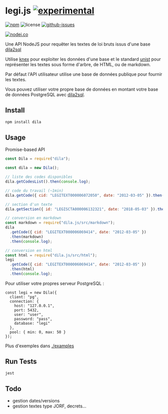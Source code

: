 # legi.js [![experimental](http://badges.github.io/stability-badges/dist/experimental.svg)](http://github.com/badges/stability-badges)

[![npm](https://img.shields.io/npm/v/legi.svg)](https://www.npmjs.com/package/dila)
![license](https://img.shields.io/npm/l/dila.svg)
[![github-issues](https://img.shields.io/github/issues/revolunet/legi.js.svg)](https://github.com/SocialGouv/dila2sql/issues)

[![nodei.co](https://nodei.co/npm/legi.png?downloads=true&downloadRank=true&stars=true)](https://www.npmjs.com/package/dila)

Une API NodeJS pour requêter les textes de loi bruts issus d'une base [dila2sql](https://github.com/SocialGouv/dila2sql)

Utilise [knex](https://github.com/tgriesser/knex/) pour exploiter les données d'une base et le standard [unist](https://github.com/syntax-tree/unist) pour représenter les textes sous forme d'arbre, de HTML, ou de markdown.

Par défaut l'API utilisateur utilise une base de données publique pour fournir les textes.

Vous pouvez utiliser votre propre base de données en montant votre base de données PostgreSQL avec [dila2sql](https://github.com/SocialGouv/dila2sql).

## Install

```sh
npm install dila
```

## Usage

Promise-based API

```js
const Dila = require("dila");

const dila = new Dila();

// liste des codes disponibles
dila.getCodesList().then(console.log);

// code du travail (~1min)
dila.getCode({ cid: "LEGITEXT000006072050", date: "2012-03-05" }).then(console.log);

// section d'un texte
dila.getSection({ id: "LEGISCTA000006132321", date: "2018-05-03" }).then(console.log);

// conversion en markdown
const markdown = require("dila.js/src/markdown");
dila
  .getCode({ cid: "LEGITEXT000006069414", date: "2012-03-05" })
  .then(markdown)
  .then(console.log);

// conversion en html
const html = require("dila.js/src/html");
legi
  .getCode({ cid: "LEGITEXT000006069414", date: "2012-03-05" })
  .then(html)
  .then(console.log);
```

Pour utiliser votre propres serveur PostgreSQL :

```
const legi = new Dila({
  client: "pg",
  connection: {
    host: "127.0.0.1",
    port: 5432,
    user: "user",
    password: "pass",
    database: "legi"
  },
  pool: { min: 0, max: 50 }
});
```

Plus d'exemples dans [./examples](./examples)

## Run Tests

```sh
jest
```

## Todo

- gestion dates/versions
- gestion textes type JORF, decrets...
